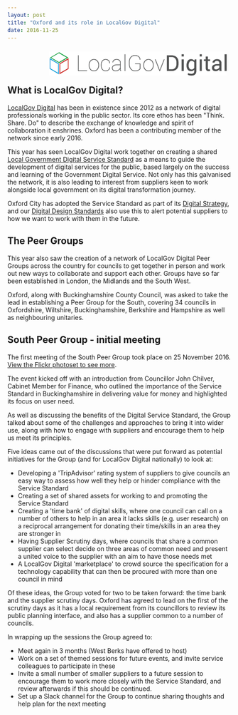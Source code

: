 ```yaml
---
layout: post
title: "Oxford and its role in LocalGov Digital"
date: 2016-11-25
---
```

<img src="../images/lgd_logo.png" alt="LocalGov Digital" style="float:right; width:400px; padding:10px; margin-bottom:10px">
<div style="clear: right">

## What is LocalGov Digital?
[LocalGov Digital]("http://localgovdigital.info") has been in existence since 2012 as a network of digital professionals working in the public sector. Its core ethos has been "Think. Share. Do" to describe the exchange of knowledge and spirit of collaboration it enshrines. Oxford has been a contributing member of the network since early 2016.

This year has seen LocalGov Digital work together on creating a shared [Local Government Digital Service Standard]("http://localgovdigital.info/digital-service-standard/") as a means to guide the development of digital services for the public, based largely on the success and learning of the Government Digital Service. Not only has this galvanised the network, it is also leading to interest from suppliers keen to work alongside local government on its digital transformation journey.

Oxford City has adopted the Service Standard as part of its [Digital Strategy]("../strategy/index.html"), and our [Digital Design Standards]("../standards/index.html") also use this to alert potential suppliers to how we want to work with them in the future.

## The Peer Groups
This year also saw the creation of a network of LocalGov Digital Peer Groups across the country for councils to get together in person and work out new ways to collaborate and support each other. Groups have so far been established in London, the Midlands and the South West.

Oxford, along with Buckinghamshire County Council, was asked to take the lead in establishing a Peer Group for the South, covering 34 councils in Oxfordshire, Wiltshire, Buckinghamshire, Berkshire and Hampshire as well as neighbouring unitaries.

## South Peer Group - initial meeting
The first meeting of the South Peer Group took place on 25 November 2016. [View the Flickr photoset to see more]("https://www.flickr.com/photos/neillawrencephotography/sets/72157676960979586/").

The event kicked off with an introduction from Councillor John Chilver, Cabinet Member for Finance, who outlined the importance of the Service Standard in Buckinghamshire in delivering value for money and highlighted its focus on user need.

As well as discussing the benefits of the Digital Service Standard, the Group talked about some of the challenges and approaches to bring it into wider use, along with how to engage with suppliers and encourage them to help us meet its principles.

Five ideas came out of the discussions that were put forward as potential initiatives for the Group (and for LocalGov Digital nationally) to look at:
+ Developing a 'TripAdvisor' rating system of suppliers to give councils an easy way to assess how well they help or hinder compliance with the Service Standard
+ Creating a set of shared assets for working to and promoting the Service Standard
+ Creating a 'time bank' of digital skills, where one council can call on a number of others to help in an area it lacks skills (e.g. user research) on a reciprocal arrangement for donating their time/skills in an area they are stronger in
+ Having Supplier Scrutiny days, where councils that share a common supplier can select decide on three areas of common need and present a united voice to the supplier with an aim to have those needs met
+ A LocalGov Digital 'marketplace' to crowd source the specification for a technology capability that can then be procured with more than one council in mind

Of these ideas, the Group voted for two to be taken forward: the time bank and the supplier scrutiny days. Oxford has agreed to lead on the first of the scrutiny days as it has a local requirement from its councillors to review its public planning interface, and also has a supplier common to a number of councils.

In wrapping up the sessions the Group agreed to:
+ Meet again in 3 months (West Berks have offered to host)
+ Work on a set of themed sessions for future events, and invite service colleagues to participate in these
+ Invite a small number of smaller suppliers to a future session to encourage them to work more closely with the Service Standard, and review afterwards if this should be continued.
+ Set up a Slack channel for the Group to continue sharing thoughts and help plan for the next meeting
